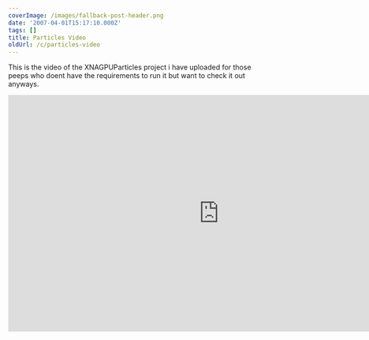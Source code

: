 ```yaml
---
coverImage: /images/fallback-post-header.png
date: '2007-04-01T15:17:10.000Z'
tags: []
title: Particles Video
oldUrl: /c/particles-video
---
```


This is the video of the XNAGPUParticles project i have uploaded for those peeps who doent have the requirements to run it but want to check it out anyways.<!-- more -->

<iframe width="853" height="480" src="https://www.youtube.com/embed/vxrg1YavBIg" frameborder="0" allow="accelerometer; autoplay; clipboard-write; encrypted-media; gyroscope; picture-in-picture"  allowfullscreen></iframe>
